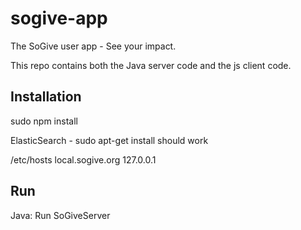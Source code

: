 # sogive-app
The SoGive user app - See your impact.

This repo contains both the Java server code and the js client code.

## Installation

sudo npm install

ElasticSearch - sudo apt-get install should work

/etc/hosts
local.sogive.org 127.0.0.1

## Run

Java: Run SoGiveServer